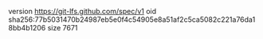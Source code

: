 version https://git-lfs.github.com/spec/v1
oid sha256:77b5031470b24987eb5e0f4c54905e8a51af2c5ca5082c221a76da18bb4b1206
size 7671
